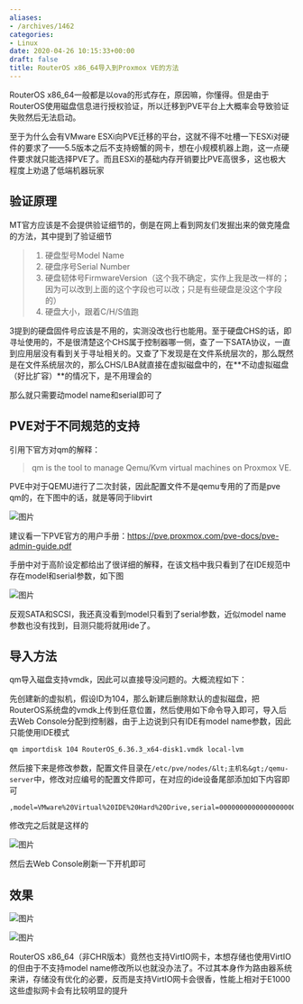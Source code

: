 ```yaml
---
aliases:
- /archives/1462
categories:
- Linux
date: 2020-04-26 10:15:33+00:00
draft: false
title: RouterOS x86_64导入到Proxmox VE的方法
---
```


RouterOS x86_64一般都是以ova的形式存在，原因嘛，你懂得。但是由于RouterOS使用磁盘信息进行授权验证，所以迁移到PVE平台上大概率会导致验证失败然后无法启动。



至于为什么会有VMware ESXi向PVE迁移的平台，这就不得不吐槽一下ESXi对硬件的要求了——5.5版本之后不支持螃蟹的网卡，想在小规模机器上跑，这一点硬件要求就只能选择PVE了。而且ESXi的基础内存开销要比PVE高很多，这也极大程度上劝退了低端机器玩家



## 验证原理

MT官方应该是不会提供验证细节的，倒是在网上看到网友们发掘出来的做克隆盘的方法，其中提到了验证细节

> 1. 硬盘型号Model Name
> 2. 硬盘序号Serial Number
> 3. 硬盘韧体号FirmwareVersion（这个我不确定，实作上我是改一样的；因为可以改到上面的这个字段也可以改；只是有些硬盘是没这个字段的）
> 4. 硬盘大小，跟着C/H/S值跑

3提到的硬盘固件号应该是不用的，实测没改也行也能用。至于硬盘CHS的话，即寻址使用的，不是很清楚这个CHS属于控制器哪一侧，查了一下SATA协议，一直到应用层没有看到关于寻址相关的。又查了下发现是在文件系统层次的，那么既然是在文件系统层次的，那么CHS/LBA就直接在虚拟磁盘中的，在**不动虚拟磁盘（好比扩容）**的情况下，是不用理会的

那么就只需要动model name和serial即可了

## PVE对于不同规范的支持

引用下官方对qm的解释：

> qm is the tool to manage Qemu/Kvm virtual machines on Proxmox VE.


PVE中对于QEMU进行了二次封装，因此配置文件不是qemu专用的了而是pve qm的，在下图中的话，就是等同于libvirt

![图片](./417876-20180127151127147-2045532909.png)


建议看一下PVE官方的用户手册：https://pve.proxmox.com/pve-docs/pve-admin-guide.pdf

手册中对于高阶设定都给出了很详细的解释，在该文档中我只看到了在IDE规范中存在model和serial参数，如下图

![图片](./image-2.png)


反观SATA和SCSI，我还真没看到model只看到了serial参数，近似model name参数也没有找到，目测只能将就用ide了。

## 导入方法

qm导入磁盘支持vmdk，因此可以直接导没问题的。大概流程如下：

先创建新的虚拟机，假设ID为104，那么新建后删除默认的虚拟磁盘，把RouterOS系统盘的vmdk上传到任意位置，然后使用如下命令导入即可，导入后去Web Console分配到控制器，由于上边说到只有IDE有model name参数，因此只能使用IDE模式


```bash
qm importdisk 104 RouterOS_6.36.3_x64-disk1.vmdk local-lvm
```


然后接下来是修改参数，配置文件目录在`/etc/pve/nodes/&lt;主机名&gt;/qemu-server`中，修改对应编号的配置文件即可，在对应的ide设备尾部添加如下内容即可


```text
,model=VMware%20Virtual%20IDE%20Hard%20Drive,serial=00000000000000000001
```


修改完之后就是这样的

![图片](./image-3.png)

然后去Web Console刷新一下开机即可

## 效果

![图片](./image-4.png)

![图片](./image-5.png)

RouterOS x86_64（非CHR版本）竟然也支持VirtIO网卡，本想存储也使用VirtIO的但由于不支持model name修改所以也就没办法了。不过其本身作为路由器系统来讲，存储没有优化的必要，反而是支持VirtIO网卡会很香，性能上相对于E1000这些虚拟网卡会有比较明显的提升